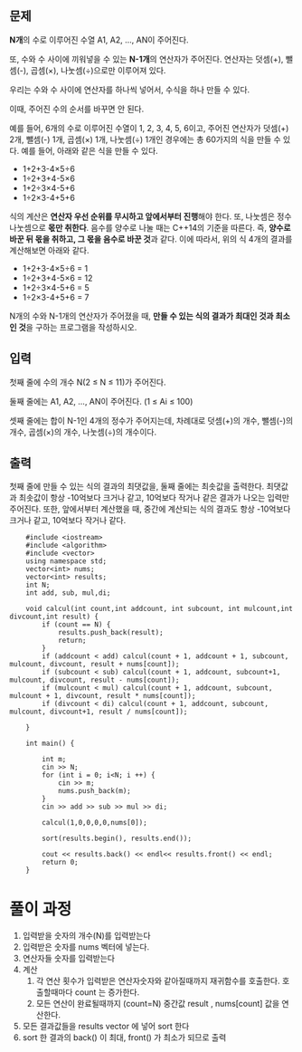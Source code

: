 ## 문제

**N개**의 수로 이루어진 수열 A1, A2, ..., AN이 주어진다. 

또, 수와 수 사이에 끼워넣을 수 있는 **N-1개**의 연산자가 주어진다. 연산자는 덧셈(+), 뺄셈(-), 곱셈(×), 나눗셈(÷)으로만 이루어져 있다.

우리는 수와 수 사이에 연산자를 하나씩 넣어서, 수식을 하나 만들 수 있다.

이때, 주어진 수의 순서를 바꾸면 안 된다.

예를 들어, 6개의 수로 이루어진 수열이 1, 2, 3, 4, 5, 6이고, 주어진 연산자가 덧셈(+) 2개, 뺄셈(-) 1개, 곱셈(×) 1개, 나눗셈(÷) 1개인 경우에는 총 60가지의 식을 만들 수 있다. 예를 들어, 아래와 같은 식을 만들 수 있다.

- 1+2+3-4×5÷6
- 1÷2+3+4-5×6
- 1+2÷3×4-5+6
- 1÷2×3-4+5+6

식의 계산은 **연산자 우선 순위를 무시하고 앞에서부터 진행**해야 한다. 또, 나눗셈은 정수 나눗셈으로 **몫만 취한다**. 음수를 양수로 나눌 때는 C++14의 기준을 따른다. 즉, **양수로 바꾼 뒤 몫을 취하고, 그 몫을 음수로 바꾼 것**과 같다. 이에 따라서, 위의 식 4개의 결과를 계산해보면 아래와 같다.

- 1+2+3-4×5÷6 = 1
- 1÷2+3+4-5×6 = 12
- 1+2÷3×4-5+6 = 5
- 1÷2×3-4+5+6 = 7

N개의 수와 N-1개의 연산자가 주어졌을 때, **만들 수 있는 식의 결과가 최대인 것과 최소인 것**을 구하는 프로그램을 작성하시오.

## 입력

첫째 줄에 수의 개수 N(2 ≤ N ≤ 11)가 주어진다.

둘째 줄에는 A1, A2, ..., AN이 주어진다. (1 ≤ Ai ≤ 100) 

셋째 줄에는 합이 N-1인 4개의 정수가 주어지는데, 차례대로 덧셈(+)의 개수, 뺄셈(-)의 개수, 곱셈(×)의 개수, 나눗셈(÷)의 개수이다.

## 출력

첫째 줄에 만들 수 있는 식의 결과의 최댓값을, 둘째 줄에는 최솟값을 출력한다. 최댓값과 최솟값이 항상 -10억보다 크거나 같고, 10억보다 작거나 같은 결과가 나오는 입력만 주어진다. 또한, 앞에서부터 계산했을 때, 중간에 계산되는 식의 결과도 항상 -10억보다 크거나 같고, 10억보다 작거나 같다.
```
    #include <iostream>
    #include <algorithm>
    #include <vector>
    using namespace std;
    vector<int> nums;
    vector<int> results;
    int N;
    int add, sub, mul,di;
    
    void calcul(int count,int addcount, int subcount, int mulcount,int divcount,int result) {
    	if (count == N) {
    		results.push_back(result);
    		return;
    	}
    	if (addcount < add) calcul(count + 1, addcount + 1, subcount, mulcount, divcount, result + nums[count]);
    	if (subcount < sub) calcul(count + 1, addcount, subcount+1, mulcount, divcount, result - nums[count]);
    	if (mulcount < mul) calcul(count + 1, addcount, subcount, mulcount + 1, divcount, result * nums[count]);
    	if (divcount < di) calcul(count + 1, addcount, subcount, mulcount, divcount+1, result / nums[count]);
    
    }
    
    int main() {
    	
    	int m;
    	cin >> N;
    	for (int i = 0; i<N; i ++) {
    		cin >> m;
    		nums.push_back(m);
    	}
    	cin >> add >> sub >> mul >> di;
    
    	calcul(1,0,0,0,0,nums[0]);
    	
    	sort(results.begin(), results.end());
    
    	cout << results.back() << endl<< results.front() << endl;
    	return 0;
    }
```
# 풀이 과정

1. 입력받을 숫자의 개수(N)를 입력받는다
2. 입력받은 숫자를 nums 벡터에 넣는다.
3. 연산자들 숫자를 입력받는다
4. 계산
    1. 각 연산 횟수가 입력받은 연산자숫자와 같아질때까지 재귀함수를 호출한다. 호출할때마다 count 는 증가한다.
    2. 모든 연산이 완료될때까지 (count=N) 중간값 result , nums[count] 값을 연산한다.
5. 모든 결과값들을 results vector 에 넣어 sort 한다
6. sort 한 결과의 back() 이 최대, front() 가 최소가 되므로 출력